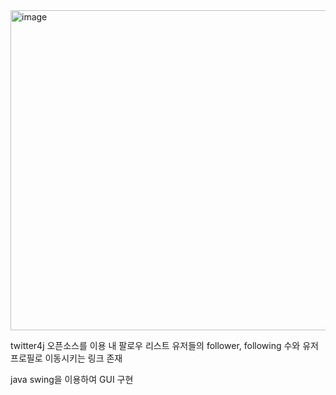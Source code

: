 <img width="512" alt="image" src="https://user-images.githubusercontent.com/92210823/171329875-91190a22-5e75-4635-bbdf-2771c2af06ee.png">

twitter4j 오픈소스를 이용
내 팔로우 리스트 유저들의 follower, following 수와
유저 프로필로 이동시키는 링크 존재

java swing을 이용하여 GUI 구현
